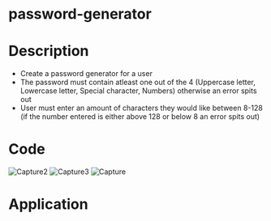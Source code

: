 # password-generator

# Description
- Create a password generator for a user
- The password must contain atleast one out of the 4 (Uppercase letter, Lowercase letter, Special character, Numbers) otherwise an error spits out
- User must enter an amount of characters they would like between 8-128 (if the number entered is either above 128 or below 8 an error spits out)

# Code
![Capture2](https://user-images.githubusercontent.com/108630160/184559120-0bf10516-4741-4c51-928b-2b709600ac19.JPG)
![Capture3](https://user-images.githubusercontent.com/108630160/184559121-55ecd14f-20a7-478f-8bbd-4b2eabc7a4ed.JPG)
![Capture](https://user-images.githubusercontent.com/108630160/184559122-a6267833-aa9f-4ba8-b58f-807ea1bfa3b1.JPG)

# Application
